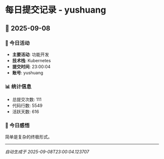 # 每日提交记录 - yushuang

## 📅 2025-09-08

### 🎯 今日活动
- **主要活动**: 功能开发
- **技术栈**: Kubernetes
- **提交时间**: 23:00:04
- **账号**: yushuang

### 📊 统计信息
- 总提交次数: 111
- 代码行数: 5549
- 活跃天数: 616

### 💭 今日感悟
简单是复杂的终极形式。

---
*自动生成于 2025-09-08T23:00:04.123707*
